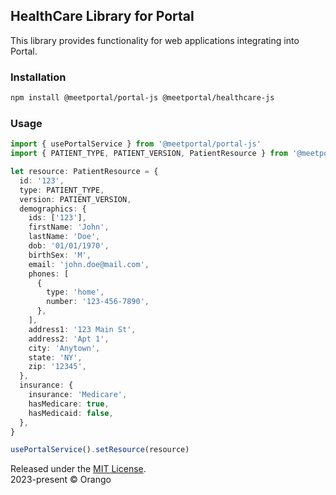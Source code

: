 ## HealthCare Library for Portal

This library provides functionality for web applications integrating into Portal.

### Installation

```bash
npm install @meetportal/portal-js @meetportal/healthcare-js
```

### Usage

```ts
import { usePortalService } from '@meetportal/portal-js'
import { PATIENT_TYPE, PATIENT_VERSION, PatientResource } from '@meetportal/healthcare-js'

let resource: PatientResource = {
  id: '123',
  type: PATIENT_TYPE,
  version: PATIENT_VERSION,
  demographics: {
    ids: ['123'],
    firstName: 'John',
    lastName: 'Doe',
    dob: '01/01/1970',
    birthSex: 'M',
    email: 'john.doe@mail.com',
    phones: [
      {
        type: 'home',
        number: '123-456-7890',
      },
    ],
    address1: '123 Main St',
    address2: 'Apt 1',
    city: 'Anytown',
    state: 'NY',
    zip: '12345',
  },
  insurance: {
    insurance: 'Medicare',
    hasMedicare: true,
    hasMedicaid: false,
  },
}

usePortalService().setResource(resource)
```

<div class="footer">
  <div>Released under the <a href="https://opensource.org/license/mit/">MIT License</a>.</div>
  <div>2023-present &copy; Orango</div>
</div>
